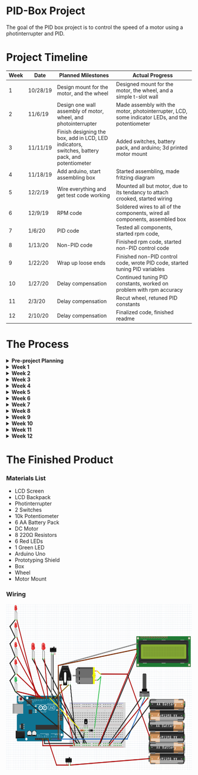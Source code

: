 # PID-Box Project <!--Temporary Title-->
The goal of the PID box project is to control the speed of a motor using a photinterrupter and PID.
# Project Timeline

|Week|Date| Planned Milestones|Actual Progress|
|----| -- | ----------------- |--------|
|1|10/28/19|Design mount for the motor, and the wheel|Designed mount for the motor, the wheel, and a simple t-slot wall|
|2|11/6/19|Design one wall assembly of motor, wheel, and <br/>photointerrupter|Made assembly with the motor, photointerrupter, LCD, some indicator LEDs, and the potentiometer|
|3|11/11/19|Finish designing the box, add in LCD, LED indicators,<br/> switches, battery pack, and potentiometer|Added switches, battery pack, and arduino; 3d printed motor mount|
|4|11/18/19|Add arduino, start assembling box|Started assembling, made fritzing diagram|
|5|12/2/19|Wire everything and get test code working|Mounted all but motor, due to its tendancy to attach crooked, started wiring|
|6|12/9/19|RPM code|Soldered wires to all of the components, wired all components, assembled box|
|7|1/6/20|PID code|Tested all components, started rpm code, |
|8|1/13/20|Non-PID code|Finished rpm code, started non-PID control code|
|9|1/22/20 |Wrap up loose ends|Finished non-PID control code, wrote PID code, started tuning PID variables|
|10|1/27/20|Delay compensation|Continued tuning PID constants, worked on problem with rpm accuracy|
|11|2/3/20|Delay compensation|Recut wheel, retuned PID constants|
|12|2/10/20|Delay compensation|Finalized code, finished readme|

# The Process
<details><summary><b>Pre-project Planning</b></summary>
<p>
I didn't do a lot of sketching or drawing out plans, so most of my project planning was done in either Solidworks or Arduino, starting with smaller assemblies or simple test codes to gain the understanding of how the project works. I did however spend a while before actually starting the project trying to understand how PID control works.
</p>
</details>

<details><summary><b>Week 1</b></summary>
<p>
  
* Designed mount for motor
* On the motor mount I had some trouble getting the screws to be in a place where I can screw all of them in, so I extended the part that attaches to the box
* Designed wheel 
<br/>
<IMG SRC="Media/MotorMount1.PNG" width="273" height="200"> <IMG SRC="Media/InterruptWheel1.PNG" width="252" height="200"><IMG SRC="Media/MotorAssem1.PNG" width="231" height="200"><br/>
</p>
</details>
  

<details><summary><b>Week 2</b></summary>
<p>
  
* Made sub-assembly of the motor, wheel, and photointerrupter

<br/>
<IMG SRC="Media/PhotointerrupterMotorSubassem11-6.PNG" width="273" height="200">

* Added a row of LEDs that will show the speed

<IMG SRC="Media/PIDBoxAssem11-8.PNG" width="335" height="200"><br/> 
</p>
</details>
  

<details><summary><b>Week 3</b></summary>
<p>
  
* Added in the rest of the components
* 3d printed the motor mount
* Made drawing of all PID box walls
<IMG SRC="Media/PIDGif.gif" width="400" height="400">
<br/> 
</p>
</details>
  
<details><summary><b>Week 4</b></summary>
<p>
  
* Laser cut all walls
* Drilled to fix some holes that were the wrong size
* Recut a wall to have my name, labels for the switches, and some holes that should have been there
* Started making fritzing diagram
</p>
</details>
  

<details><summary><b>Week 5</b></summary>
<p>
  
* Got potentiometer and motor control working with test code
* Broke the wheel trying to put it on
* Made the hole in the wheel slightly wider and recut
* Having trouble attaching the motor and wheel straight
<br/>Behind due to delays in mounting motor 
</p>
</details>
  
<details><summary><b>Week 6</b></summary>
<p>

* Soldered wires to all components
* Finished assembling box
* One problem that I faced this week was that all of my wiring had to fit into a relatively small space, so it was tedious and took a long time to wire <br/>
<IMG SRC="Media/PIDBoxWiring.JPG" width="267" height="200"> <br/>
</p>
</details>

<details><summary><b>Week 7</b></summary>
<p>
  
* Tested all components
* I forgot to add a resistor to ground on the mode switch, so I had to solder that on
* Wrote rpm code

``` c++
int calcRPM()
{
  int rpm;
  rpm = interruptCount * (60000 / rpmCalcDelay) / 12; //Calculates rpm, interrupts times calculations per second divided by 
  return rpm;                                         //the number of interrupts per rotation
}
```
</p>
</details>

<details><summary><b>Week 8</b></summary>
<p>
  
* Finished and tested rpm code
* Started non-PID motor control code
</p>
</details>

<details><summary><b>Week 9</b></summary>
<p>
  
* Finished non-PID motor control code
* Finished PID control code
* Started tuning PID variables
</p>
</details>

<details><summary><b>Week 10</b></summary>
<p>
  
* Continued tuning PID constants
* Came across problem with RPM accuracy due to only having one hole cut in my wheel
</p>
</details>

<details><summary><b>Week 11</b></summary>
<p>
  
* Redesigned the wheel to have six holes instead of one for greater accuracy
* Retuned PID constants </br>
<IMG SRC="Media/InterruptWheel2.PNG" width="215" height="200"> </br>
</p>
</details>

<details><summary><b>Week 12</b></summary>
<p>
  
* Finalized code
* Wrap up loose ends such as git
* Made this lovely readme
* Commented code
* Took videos, pictures, and screenshots
</p>
</details>
 
# The Finished Product

### Materials List
* LCD Screen
* LCD Backpack
* Photinterrupter
* 2 Switches
* 10k Potentiometer
* 6 AA Battery Pack
* DC Motor
* 8 220Ω Resistors
* 6 Red LEDs
* 1 Green LED
* Arduino Uno
* Prototyping Shield <br/>
* Box
* Wheel
* Motor Mount

### Wiring
<IMG SRC="Media/PIDFritzing.PNG" width="600 " height="450">
